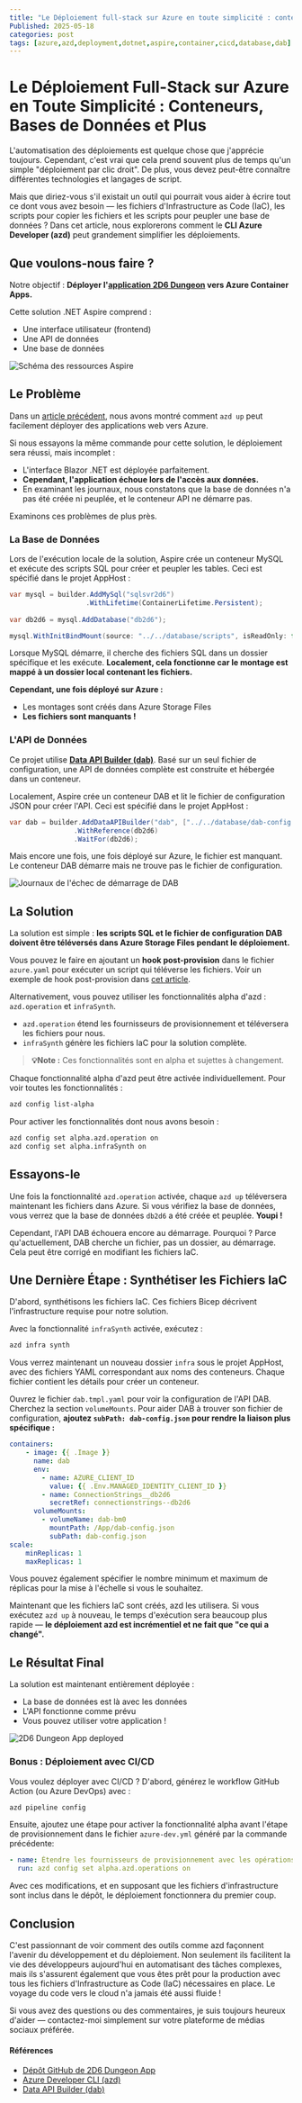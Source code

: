 ```yaml
---
title: "Le Déploiement full-stack sur Azure en toute simplicité : conteneurs, bases de données et plus" 
Published: 2025-05-18
categories: post
tags: [azure,azd,deployment,dotnet,aspire,container,cicd,database,dab]
---
```


# Le Déploiement Full-Stack sur Azure en Toute Simplicité : Conteneurs, Bases de Données et Plus

L'automatisation des déploiements est quelque chose que j'apprécie toujours. Cependant, c'est vrai que cela prend souvent plus de temps qu'un simple "déploiement par clic droit". De plus, vous devez peut-être connaître différentes technologies et langages de script.

Mais que diriez-vous s'il existait un outil qui pourrait vous aider à écrire tout ce dont vous avez besoin — les fichiers d'Infrastructure as Code (IaC), les scripts pour copier les fichiers et les scripts pour peupler une base de données ? Dans cet article, nous explorerons comment le **CLI Azure Developer (azd)** peut grandement simplifier les déploiements.


## Que voulons-nous faire ?

Notre objectif : **Déployer l'[application 2D6 Dungeon](https://github.com/FBoucher/2d6-dungeon-app) vers Azure Container Apps.**

Cette solution .NET Aspire comprend :
- Une interface utilisateur (frontend)
- Une API de données
- Une base de données

![Schéma des ressources Aspire](../content/images/2025/05/aspire_schema.png)


## Le Problème

Dans un [article précédent](https://devblogs.microsoft.com/azure-sdk/azure-developer-cli-azd-in-a-real-life-scenario/), nous avons montré comment `azd up` peut facilement déployer des applications web vers Azure.

Si nous essayons la même commande pour cette solution, le déploiement sera réussi, mais incomplet :
- L'interface Blazor .NET est déployée parfaitement.
- **Cependant, l'application échoue lors de l'accès aux données.**
- En examinant les journaux, nous constatons que la base de données n'a pas été créée ni peuplée, et le conteneur API ne démarre pas.

Examinons ces problèmes de plus près.


### La Base de Données

Lors de l'exécution locale de la solution, Aspire crée un conteneur MySQL et exécute des scripts SQL pour créer et peupler les tables. Ceci est spécifié dans le projet AppHost :

```csharp
var mysql = builder.AddMySql("sqlsvr2d6")
                   .WithLifetime(ContainerLifetime.Persistent);
                
var db2d6 = mysql.AddDatabase("db2d6");

mysql.WithInitBindMount(source: "../../database/scripts", isReadOnly: false);
```

Lorsque MySQL démarre, il cherche des fichiers SQL dans un dossier spécifique et les exécute. **Localement, cela fonctionne car le montage est mappé à un dossier local contenant les fichiers.**

**Cependant, une fois déployé sur Azure :**
- Les montages sont créés dans Azure Storage Files
- **Les fichiers sont manquants !**


### L'API de Données

Ce projet utilise **[Data API Builder (dab)](https://learn.microsoft.com/fr-fr/azure/data-api-builder/)**. Basé sur un seul fichier de configuration, une API de données complète est construite et hébergée dans un conteneur.

Localement, Aspire crée un conteneur DAB et lit le fichier de configuration JSON pour créer l'API. Ceci est spécifié dans le projet AppHost :

```csharp
var dab = builder.AddDataAPIBuilder("dab", ["../../database/dab-config.json"])
                .WithReference(db2d6)
                .WaitFor(db2d6);
```
Mais encore une fois, une fois déployé sur Azure, le fichier est manquant. Le conteneur DAB démarre mais ne trouve pas le fichier de configuration.

![Journaux de l'échec de démarrage de DAB](../content/images/2025/05/dab_fail.png)


## La Solution

La solution est simple : **les scripts SQL et le fichier de configuration DAB doivent être téléversés dans Azure Storage Files pendant le déploiement.**

Vous pouvez le faire en ajoutant un **hook post-provision** dans le fichier `azure.yaml` pour exécuter un script qui téléverse les fichiers. Voir un exemple de hook post-provision dans [cet article](https://devblogs.microsoft.com/dotnet/generate-dotnet-secrets-automatically-from-azure-deployment/).

Alternativement, vous pouvez utiliser les fonctionnalités alpha d'azd : `azd.operation` et `infraSynth`.
- `azd.operation` étend les fournisseurs de provisionnement et téléversera les fichiers pour nous.
- `infraSynth` génère les fichiers IaC pour la solution complète.

> **💡Note :** Ces fonctionnalités sont en alpha et sujettes à changement.

Chaque fonctionnalité alpha d'azd peut être activée individuellement. Pour voir toutes les fonctionnalités :

```bash
azd config list-alpha
```

Pour activer les fonctionnalités dont nous avons besoin :

```bash
azd config set alpha.azd.operation on
azd config set alpha.infraSynth on
```


## Essayons-le

Une fois la fonctionnalité `azd.operation` activée, chaque `azd up` téléversera maintenant les fichiers dans Azure. Si vous vérifiez la base de données, vous verrez que la base de données `db2d6` a été créée et peuplée. **Youpi !**

Cependant, l'API DAB échouera encore au démarrage. Pourquoi ? Parce qu'actuellement, DAB cherche un fichier, pas un dossier, au démarrage. Cela peut être corrigé en modifiant les fichiers IaC.


## Une Dernière Étape : Synthétiser les Fichiers IaC

D'abord, synthétisons les fichiers IaC. Ces fichiers Bicep décrivent l'infrastructure requise pour notre solution.

Avec la fonctionnalité `infraSynth` activée, exécutez :

```bash
azd infra synth
```

Vous verrez maintenant un nouveau dossier `infra` sous le projet AppHost, avec des fichiers YAML correspondant aux noms des conteneurs. Chaque fichier contient les détails pour créer un conteneur.

Ouvrez le fichier `dab.tmpl.yaml` pour voir la configuration de l'API DAB. Cherchez la section `volumeMounts`. Pour aider DAB à trouver son fichier de configuration, **ajoutez `subPath: dab-config.json` pour rendre la liaison plus spécifique :**

```yaml
containers:
    - image: {{ .Image }}
      name: dab
      env:
        - name: AZURE_CLIENT_ID
          value: {{ .Env.MANAGED_IDENTITY_CLIENT_ID }}
        - name: ConnectionStrings__db2d6
          secretRef: connectionstrings--db2d6
      volumeMounts:
        - volumeName: dab-bm0
          mountPath: /App/dab-config.json
          subPath: dab-config.json
scale:
    minReplicas: 1
    maxReplicas: 1
```

Vous pouvez également spécifier le nombre minimum et maximum de réplicas pour la mise à l'échelle si vous le souhaitez.

Maintenant que les fichiers IaC sont créés, azd les utilisera. Si vous exécutez `azd up` à nouveau, le temps d'exécution sera beaucoup plus rapide — **le déploiement azd est incrémentiel et ne fait que "ce qui a changé".**


## Le Résultat Final

La solution est maintenant entièrement déployée :
- La base de données est là avec les données
- L'API fonctionne comme prévu
- Vous pouvez utiliser votre application !

![2D6 Dungeon App deployed](../content/images/2025/05/2d6-dungeon-app.png)

### Bonus : Déploiement avec CI/CD

Vous voulez déployer avec CI/CD ? D'abord, générez le workflow GitHub Action (ou Azure DevOps) avec :

```bash
azd pipeline config
```

Ensuite, ajoutez une étape pour activer la fonctionnalité alpha avant l'étape de provisionnement dans le fichier `azure-dev.yml` généré par la commande précédente:

```yaml
- name: Étendre les fournisseurs de provisionnement avec les opérations azd
  run: azd config set alpha.azd.operations on     
```

Avec ces modifications, et en supposant que les fichiers d'infrastructure sont inclus dans le dépôt, le déploiement fonctionnera du premier coup.


## Conclusion

C'est passionnant de voir comment des outils comme azd façonnent l'avenir du développement et du déploiement. Non seulement ils facilitent la vie des développeurs aujourd'hui en automatisant des tâches complexes, mais ils s'assurent également que vous êtes prêt pour la production avec tous les fichiers d'Infrastructure as Code (IaC) nécessaires en place. Le voyage du code vers le cloud n'a jamais été aussi fluide !

Si vous avez des questions ou des commentaires, je suis toujours heureux d'aider — contactez-moi simplement sur votre plateforme de médias sociaux préférée.


#### Références

- [Dépôt GitHub de 2D6 Dungeon App](https://github.com/FBoucher/2d6-dungeon-app)
- [Azure Developer CLI (azd)](https://learn.microsoft.com/fr-fr/azure/developer/azure-developer-cli/)
- [Data API Builder (dab)](https://learn.microsoft.com/fr-fr/azure/data-api-builder/)
